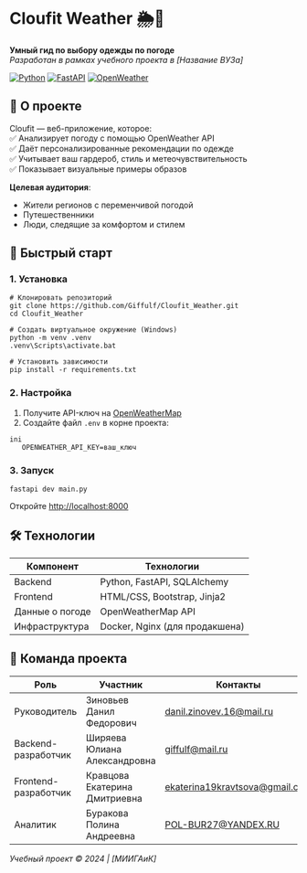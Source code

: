 # Cloufit Weather 🌦️👔  

**Умный гид по выбору одежды по погоде**  
*Разработан в рамках учебного проекта в [Название ВУЗа]*

[![Python](https://img.shields.io/badge/Python-3.10+-blue?logo=python)](https://python.org)
[![FastAPI](https://img.shields.io/badge/FastAPI-005571?logo=fastapi)](https://fastapi.tiangolo.com/)
[![OpenWeather](https://img.shields.io/badge/OpenWeather-API-green)](https://openweathermap.org)

## 📌 О проекте  

Cloufit — веб-приложение, которое:  
✅ Анализирует погоду с помощью OpenWeather API  
✅ Даёт персонализированные рекомендации по одежде  
✅ Учитывает ваш гардероб, стиль и метеочувствительность  
✅ Показывает визуальные примеры образов  

**Целевая аудитория**:  
- Жители регионов с переменчивой погодой  
- Путешественники  
- Люди, следящие за комфортом и стилем  

## 🚀 Быстрый старт  

### 1. Установка  

```
# Клонировать репозиторий
git clone https://github.com/Giffulf/Cloufit_Weather.git
cd Cloufit_Weather

# Создать виртуальное окружение (Windows)
python -m venv .venv
.venv\Scripts\activate.bat

# Установить зависимости
pip install -r requirements.txt
```

### 2. Настройка  
1. Получите API-ключ на [OpenWeatherMap](https://openweathermap.org/api)  
2. Создайте файл `.env` в корне проекта:  
```
ini
   OPENWEATHER_API_KEY=ваш_ключ
```

### 3. Запуск  
```
fastapi dev main.py
```
Откройте [http://localhost:8000](http://localhost:8000)  

## 🛠 Технологии  

| Компонент       | Технологии                          |
|-----------------|-------------------------------------|
| Backend         | Python, FastAPI, SQLAlchemy         |
| Frontend        | HTML/CSS, Bootstrap, Jinja2         |
| Данные о погоде | OpenWeatherMap API                  |
| Инфраструктура  | Docker, Nginx (для продакшена)      |

## 👥 Команда проекта  

| Роль               | Участник                          | Контакты                     |
|--------------------|-----------------------------------|------------------------------|
| Руководитель       | Зиновьев Данил Федорович         | danil.zinovev.16@mail.ru     |
| Backend-разработчик | Ширяева Юлиана Александровна     | giffulf@mail.ru              |
| Frontend-разработчик| Кравцова Екатерина Дмитриевна    | ekaterina19kravtsova@gmail.com |
| Аналитик           | Буракова Полина Андреевна        | POL-BUR27@YANDEX.RU          |

*Учебный проект © 2024 | [МИИГАиК]*  
